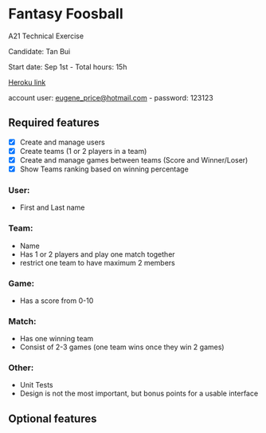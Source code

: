 # Fantasy Foosball

A21 Technical Exercise

Candidate: Tan Bui

Start date: Sep 1st - Total hours: 15h

[Heroku link](https://fantasy-foosball-a21.herokuapp.com/)

account user: eugene_price@hotmail.com - password: 123123

## Required features

- [x] Create and manage users
- [x] Create teams (1 or 2 players in a team)
- [x] Create and manage games between teams (Score and Winner/Loser)
- [x] Show Teams ranking based on winning percentage

### User:

- First and Last name

### Team:

- Name
- Has 1 or 2 players and play one match together
- restrict one team to have maximum 2 members

### Game:

- Has a score from 0-10

### Match:

- Has one winning team
- Consist of 2-3 games (one team wins once they win 2 games)

### Other:
- Unit Tests
- Design is not the most important, but bonus points for a usable interface


## Optional features

